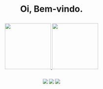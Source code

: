 # <div align = center> Oi, Bem-vindo. </div>

##

<div align = "center">  
  <a href="https://github.com/amitairferreira">
    <img height=150px src="https://github-readme-stats.vercel.app/api?username=amitairferreira&show_icons=true&theme=calm&count_private=true&includes_all_commits=true" />
    <img height = 150px src="https://github-readme-stats.vercel.app/api/top-langs/?username=amitairferreira&show_icons=true&hide=html&layout=compact&theme=calm" />
  </a>
</div>

##

<div align = "center">
<a href="https://www.linkedin.com/in/amitair-lima-b68537192/" target="_blank"><img src="https://img.shields.io/badge/-LinkedIn-%230077B5?style=for-the-badge&logo=linkedin&logoColor=white" target="_blank"></a>
<a href="https://instagram.com/amitairlima" target="_blank"><img src="https://img.shields.io/badge/-Instagram-%23E4405F?style=for-the-badge&logo=instagram&logoColor=white" target="_blank"></a>
<a href ="https://app.slack.com/client/T1A3A7ADC/C038MPK2MHA/user_profile" target="_blank"><img src="https://img.shields.io/badge/Slack-4A154B?style=for-the-badge&logo=slack&logoColor=white" target="_blank"></a>
</div>
